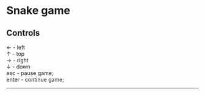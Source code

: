 <h1>Snake game</h1>

<h2>Controls</h2>
← - left <br>
↑ - top <br>
→ - right <br>
↓ - down <br>
esc - pause game; <br>
enter - continue game;
<hr>
